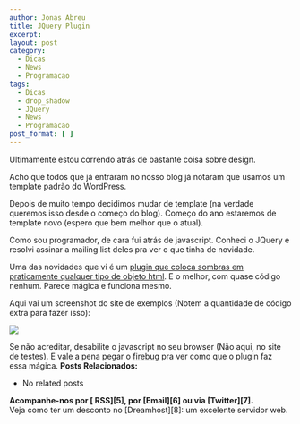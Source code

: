 ```yaml
---
author: Jonas Abreu
title: JQuery Plugin
excerpt:
layout: post
category:
  - Dicas
  - News
  - Programacao
tags:
  - Dicas
  - drop_shadow
  - JQuery
  - News
  - Programacao
post_format: [ ]
---
```

Ultimamente estou correndo atrás de bastante coisa sobre design. 

Acho que todos que já entraram no nosso blog já notaram que usamos um template padrão do WordPress.

Depois de muito tempo decidimos mudar de template (na verdade queremos isso desde o começo do blog). Começo do ano estaremos de template novo (espero que bem melhor que o atual).

Como sou programador, de cara fui atrás de javascript. Conheci o JQuery e resolvi assinar a mailing list deles pra ver o que tinha de novidade.

Uma das novidades que vi é um [plugin que coloca sombras em praticamente qualquer tipo de objeto html][1]. E o melhor, com quase código nenhum. Parece mágica e funciona mesmo.

Aqui vai um screenshot do site de exemplos (Notem a quantidade de código extra para fazer isso):

![][2]

Se não acreditar, desabilite o javascript no seu browser (Não aqui, no site de testes). E vale a pena pegar o [firebug][3] pra ver como que o plugin faz essa mágica. 
**Posts Relacionados:** 
*   No related posts









**Acompanhe-nos por [ RSS][5], por [Email][6] ou via [Twitter][7].**  
Veja como ter um desconto no [Dreamhost][8]: um excelente servidor web.

 [1]: http://eyebulb.com/public/dropshadow.htm
 [2]: http://vidageek.net/public/images/dropshadow.png
 [3]: https://addons.mozilla.org/en-US/firefox/addon/1843






